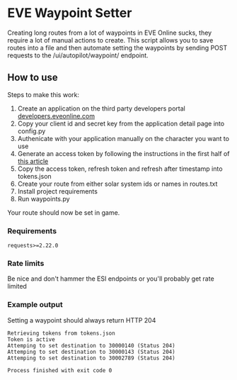 # EVE Waypoint Setter

Creating long routes from a lot of waypoints in EVE Online sucks, they require a lot of manual actions to create. This script allows you to save routes into a file and then automate setting the waypoints by sending POST requests to the /ui/autopilot/waypoint/ endpoint.

## How to use

Steps to make this work:

1. Create an application on the third party developers portal [developers.eveonline.com](developers.eveonline.com)
2. Copy your client id and secret key from the application detail page into config.py
3. Authenicate with your application manually on the character you want to use
4. Generate an access token by following the instructions in the first half of [this article](https://developers.eveonline.com/blog/article/sso-to-authenticated-calls)
5. Copy the access token, refresh token and refresh after timestamp into tokens.json
6. Create your route from either solar system ids or names in routes.txt
7. Install project requirements
8. Run waypoints.py

Your route should now be set in game.
 
### Requirements

```
requests>=2.22.0
```

### Rate limits

Be nice and don't hammer the ESI endpoints or you'll probably get rate limited

### Example output

Setting a waypoint should always return HTTP 204

```
Retrieving tokens from tokens.json
Token is active
Attemping to set destination to 30000140 (Status 204)
Attemping to set destination to 30000143 (Status 204)
Attemping to set destination to 30002789 (Status 204)

Process finished with exit code 0
```